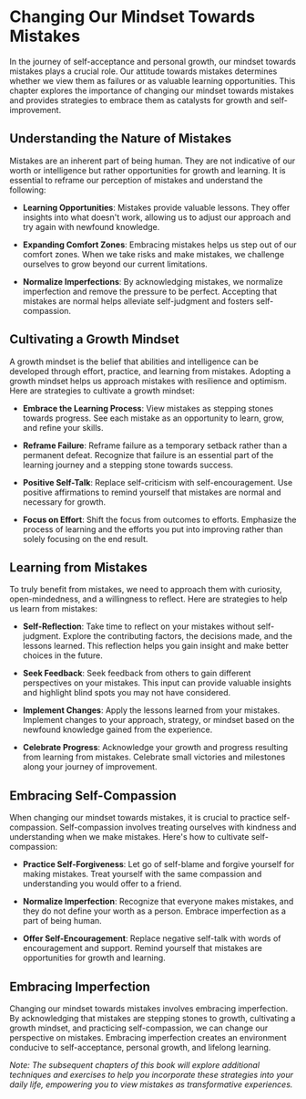 Changing Our Mindset Towards Mistakes
==============================================

In the journey of self-acceptance and personal growth, our mindset towards mistakes plays a crucial role. Our attitude towards mistakes determines whether we view them as failures or as valuable learning opportunities. This chapter explores the importance of changing our mindset towards mistakes and provides strategies to embrace them as catalysts for growth and self-improvement.

Understanding the Nature of Mistakes
------------------------------------

Mistakes are an inherent part of being human. They are not indicative of our worth or intelligence but rather opportunities for growth and learning. It is essential to reframe our perception of mistakes and understand the following:

* **Learning Opportunities**: Mistakes provide valuable lessons. They offer insights into what doesn't work, allowing us to adjust our approach and try again with newfound knowledge.

* **Expanding Comfort Zones**: Embracing mistakes helps us step out of our comfort zones. When we take risks and make mistakes, we challenge ourselves to grow beyond our current limitations.

* **Normalize Imperfections**: By acknowledging mistakes, we normalize imperfection and remove the pressure to be perfect. Accepting that mistakes are normal helps alleviate self-judgment and fosters self-compassion.

Cultivating a Growth Mindset
----------------------------

A growth mindset is the belief that abilities and intelligence can be developed through effort, practice, and learning from mistakes. Adopting a growth mindset helps us approach mistakes with resilience and optimism. Here are strategies to cultivate a growth mindset:

* **Embrace the Learning Process**: View mistakes as stepping stones towards progress. See each mistake as an opportunity to learn, grow, and refine your skills.

* **Reframe Failure**: Reframe failure as a temporary setback rather than a permanent defeat. Recognize that failure is an essential part of the learning journey and a stepping stone towards success.

* **Positive Self-Talk**: Replace self-criticism with self-encouragement. Use positive affirmations to remind yourself that mistakes are normal and necessary for growth.

* **Focus on Effort**: Shift the focus from outcomes to efforts. Emphasize the process of learning and the efforts you put into improving rather than solely focusing on the end result.

Learning from Mistakes
----------------------

To truly benefit from mistakes, we need to approach them with curiosity, open-mindedness, and a willingness to reflect. Here are strategies to help us learn from mistakes:

* **Self-Reflection**: Take time to reflect on your mistakes without self-judgment. Explore the contributing factors, the decisions made, and the lessons learned. This reflection helps you gain insight and make better choices in the future.

* **Seek Feedback**: Seek feedback from others to gain different perspectives on your mistakes. This input can provide valuable insights and highlight blind spots you may not have considered.

* **Implement Changes**: Apply the lessons learned from your mistakes. Implement changes to your approach, strategy, or mindset based on the newfound knowledge gained from the experience.

* **Celebrate Progress**: Acknowledge your growth and progress resulting from learning from mistakes. Celebrate small victories and milestones along your journey of improvement.

Embracing Self-Compassion
-------------------------

When changing our mindset towards mistakes, it is crucial to practice self-compassion. Self-compassion involves treating ourselves with kindness and understanding when we make mistakes. Here's how to cultivate self-compassion:

* **Practice Self-Forgiveness**: Let go of self-blame and forgive yourself for making mistakes. Treat yourself with the same compassion and understanding you would offer to a friend.

* **Normalize Imperfection**: Recognize that everyone makes mistakes, and they do not define your worth as a person. Embrace imperfection as a part of being human.

* **Offer Self-Encouragement**: Replace negative self-talk with words of encouragement and support. Remind yourself that mistakes are opportunities for growth and learning.

Embracing Imperfection
----------------------

Changing our mindset towards mistakes involves embracing imperfection. By acknowledging that mistakes are stepping stones to growth, cultivating a growth mindset, and practicing self-compassion, we can change our perspective on mistakes. Embracing imperfection creates an environment conducive to self-acceptance, personal growth, and lifelong learning.

*Note: The subsequent chapters of this book will explore additional techniques and exercises to help you incorporate these strategies into your daily life, empowering you to view mistakes as transformative experiences.*
